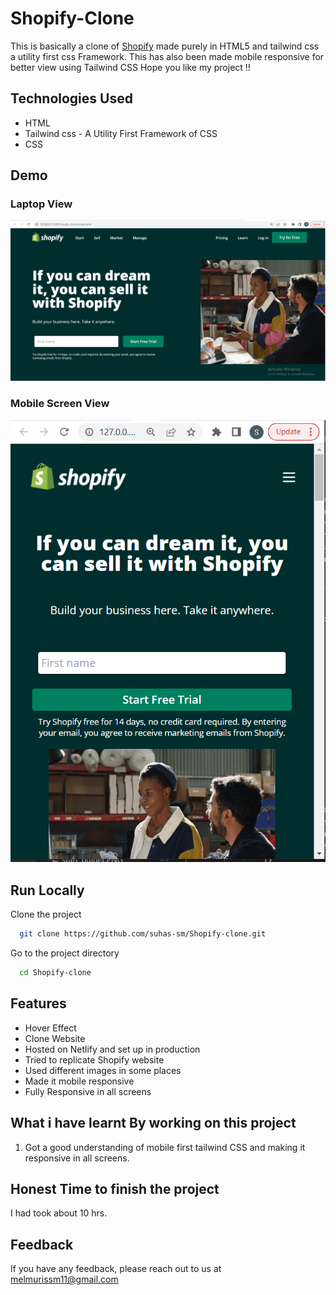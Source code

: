 # Shopify-Clone

This is basically a clone of [Shopify](https://shopify.com/) made purely in HTML5 and tailwind css a utility first css Framework.
This has also been made mobile responsive for better view using Tailwind CSS
Hope you like my project !!

## Technologies Used
  - HTML 
  - Tailwind css - A Utility First Framework of CSS
  - CSS

## Demo
### Laptop View
![page-img](./Demo1.PNG)

### Mobile Screen View
![responsive_screen-1](./responsive1.PNG)

## Run Locally

Clone the project

```bash
  git clone https://github.com/suhas-sm/Shopify-clone.git
```

Go to the project directory

```bash
  cd Shopify-clone
```

## Features

- Hover Effect
- Clone Website
- Hosted on Netlify and set up in production
- Tried to replicate Shopify website
- Used different images in some places
- Made it mobile responsive
- Fully Responsive in all screens

## What i have learnt By working on this project
1. Got a good understanding of mobile first tailwind CSS and making it responsive in all screens.

## Honest Time to finish the project

I had took about 10 hrs.

## Feedback
If you have any feedback, please reach out to us at melmurissm11@gmail.com
